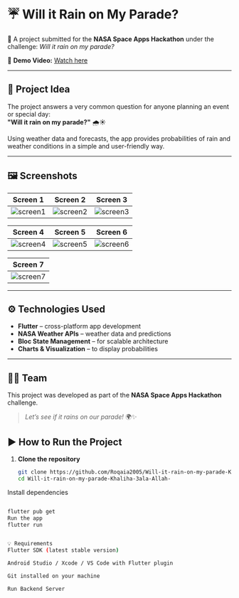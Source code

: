# ☔ Will it Rain on My Parade? 

🚀 A project submitted for the **NASA Space Apps Hackathon** under the challenge: *Will it rain on my parade?*  

🔗 **Demo Video:** [Watch here](https://drive.google.com/file/d/106CtVYtcjUifcDRr1ODIgH7lYZQ2y0rC/view?usp=sharing)

---

## 📖 Project Idea
The project answers a very common question for anyone planning an event or special day:  
**"Will it rain on my parade?"** 🌧️☀️  

Using weather data and forecasts, the app provides probabilities of rain and weather conditions in a simple and user-friendly way.

---

## 🖼️ Screenshots
<div align="center">

| Screen 1 | Screen 2 | Screen 3 |
|----------|----------|----------|
| ![screen1](https://github.com/user-attachments/assets/fc599911-718b-4730-b94b-d2fe304f5d52) | ![screen2](https://github.com/user-attachments/assets/367e1375-addc-4c82-8eac-164ae0c6b28e) | ![screen3](https://github.com/user-attachments/assets/3f8fd16e-0b7f-48c5-a2a3-a0627862069b) |

| Screen 4 | Screen 5 | Screen 6 |
|----------|----------|----------|
| ![screen4](https://github.com/user-attachments/assets/954296e1-643b-4700-b561-a4336e545b8b) | ![screen5](https://github.com/user-attachments/assets/5e1eed9f-b398-4b91-b448-e5547486d286) | ![screen6](https://github.com/user-attachments/assets/32c0fdc5-5b00-47d1-818c-fcfeaa2d4907) |

| Screen 7 |
|----------|
| ![screen7](https://github.com/user-attachments/assets/2dea6ba6-2b27-496f-bd6d-15e3802426b6) |

</div>

---

## ⚙️ Technologies Used
- **Flutter** – cross-platform app development  
- **NASA Weather APIs** – weather data and predictions  
- **Bloc State Management** – for scalable architecture  
- **Charts & Visualization** – to display probabilities  

---

## 👩‍🚀 Team
This project was developed as part of the **NASA Space Apps Hackathon** challenge.  
> *Let’s see if it rains on our parade!* 🌍✨

## ▶️ How to Run the Project

1. **Clone the repository**
   ```bash
   git clone https://github.com/Roqaia2005/Will-it-rain-on-my-parade-Khaliha-3ala-Allah-.git
   cd Will-it-rain-on-my-parade-Khaliha-3ala-Allah-
Install dependencies

```bash

flutter pub get
Run the app
flutter run


💡 Requirements
Flutter SDK (latest stable version)

Android Studio / Xcode / VS Code with Flutter plugin

Git installed on your machine

Run Backend Server
